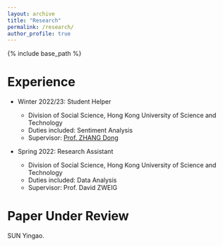 ```yaml
---
layout: archive
title: "Research"
permalink: /research/
author_profile: true
---
```


{% include base_path %}

Experience
======
* Winter 2022/23: Student Helper
  * Division of Social Science, Hong Kong University of Science and Technology
  * Duties included: Sentiment Analysis
  * Supervisor: [Prof. ZHANG Dong](https://sites.google.com/site/poliscidongzhang)

* Spring 2022: Research Assistant
  * Division of Social Science, Hong Kong University of Science and Technology
  * Duties included: Data Analysis
  * Supervisor: Prof. David ZWEIG
 
Paper Under Review
======
SUN Yingao. 
